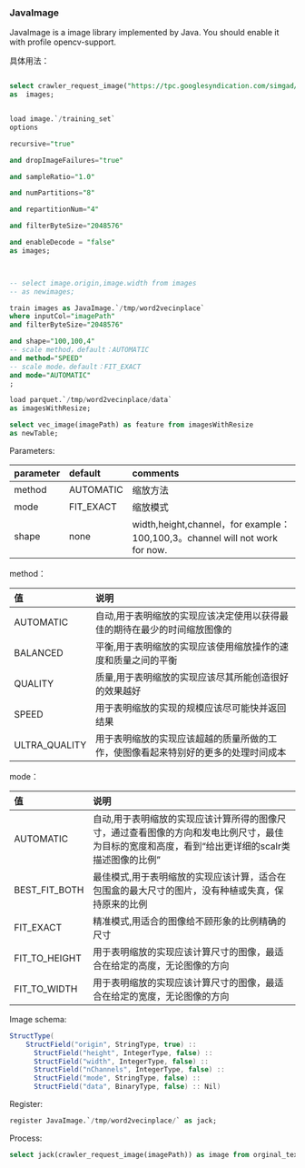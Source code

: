 ### JavaImage

JavaImage is a image library implemented by Java. You should enable it with profile opencv-support.



具体用法：

```sql

select crawler_request_image("https://tpc.googlesyndication.com/simgad/10310202961328364833") as imagePath
as  images;


load image.`/training_set`
options

recursive="true"

and dropImageFailures="true"

and sampleRatio="1.0"

and numPartitions="8"

and repartitionNum="4"

and filterByteSize="2048576"

and enableDecode = "false"
as images;



-- select image.origin,image.width from images
-- as newimages;

train images as JavaImage.`/tmp/word2vecinplace`
where inputCol="imagePath"
and filterByteSize="2048576"

and shape="100,100,4"
-- scale method，default：AUTOMATIC
and method="SPEED"
-- scale mode，default：FIT_EXACT
and mode="AUTOMATIC"
;

load parquet.`/tmp/word2vecinplace/data`
as imagesWithResize;

select vec_image(imagePath) as feature from imagesWithResize
as newTable;
```

Parameters:

|parameter|default|comments|
|:----|:----|:----|
|method|AUTOMATIC|缩放方法|
|mode|FIT_EXACT|缩放模式|
|shape|none|width,height,channel，for example：100,100,3。channel will not work for now.|

method：

|值|说明|
|:----|:----|
|AUTOMATIC|自动,用于表明缩放的实现应该决定使用以获得最佳的期待在最少的时间缩放图像的|
|BALANCED|平衡,用于表明缩放的实现应该使用缩放操作的速度和质量之间的平衡|
|QUALITY|质量,用于表明缩放的实现应该尽其所能创造很好的效果越好|
|SPEED|用于表明缩放的实现的规模应该尽可能快并返回结果|
|ULTRA_QUALITY|用于表明缩放的实现应该超越的质量所做的工作，使图像看起来特别好的更多的处理时间成本|

mode：

|值|说明|
|:----|:----|
|AUTOMATIC|自动,用于表明缩放的实现应该计算所得的图像尺寸，通过查看图像的方向和发电比例尺寸，最佳为目标的宽度和高度，看到“给出更详细的scalr类描述图像的比例”|
|BEST_FIT_BOTH|最佳模式,用于表明缩放的实现应该计算，适合在包围盒的最大尺寸的图片，没有种植或失真，保持原来的比例|
|FIT_EXACT|精准模式,用适合的图像给不顾形象的比例精确的尺寸|
|FIT_TO_HEIGHT|用于表明缩放的实现应该计算尺寸的图像，最适合在给定的高度，无论图像的方向|
|FIT_TO_WIDTH|用于表明缩放的实现应该计算尺寸的图像，最适合在给定的宽度，无论图像的方向|

Image schema:

```scala
StructType(
    StructField("origin", StringType, true) ::
      StructField("height", IntegerType, false) ::
      StructField("width", IntegerType, false) ::
      StructField("nChannels", IntegerType, false) ::
      StructField("mode", StringType, false) ::
      StructField("data", BinaryType, false) :: Nil)
```


Register:

```sql
register JavaImage.`/tmp/word2vecinplace/` as jack;
```

Process:

```sql
select jack(crawler_request_image(imagePath)) as image from orginal_text_corpus
```